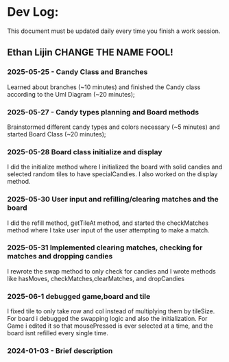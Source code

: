 # Dev Log:

This document must be updated daily every time you finish a work session.

## Ethan Lijin CHANGE THE NAME FOOL!

### 2025-05-25 - Candy Class and Branches
Learned about branches (~10 minutes) and finished the Candy class according to the Uml Diagram (~20 minutes);

### 2025-05-27 - Candy types planning and Board methods
Brainstormed different candy types and colors necessary (~5 minutes) and started Board Class (~20 minutes);

### 2025-05-28 Board class initialize and display
I did the initialize method where I initialized the board with solid candies and selected random tiles to have specialCandies. I also worked on the display method.

### 2025-05-30 User input and refilling/clearing matches and the board
I did the refill method, getTileAt method, and started the checkMatches method where I take user input of the user attempting to make a match. 

### 2025-05-31 Implemented clearing matches, checking for matches and dropping candies
I rewrote the swap method to only check for candies and I wrote methods like hasMoves, checkMatches,clearMatches, and dropCandies

### 2025-06-1 debugged game,board and tile
I fixed tile to only take row and col instead of multiplying them by tileSize. For board i debugged the swapping logic and also the initialization. For Game i edited it so that mousePressed is ever selected at a time, and the board isnt refilled every single time.
### 2024-01-03 - Brief description
